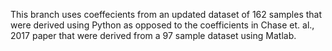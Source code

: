 This branch uses coeffecients from an updated dataset of 162 samples that were derived using Python as opposed to the coefficients in Chase et. al., 2017 paper that were derived from a 97 sample dataset using Matlab. 